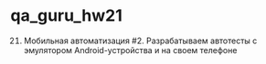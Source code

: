 # qa_guru_hw21
21. Мобильная автоматизация #2. Разрабатываем автотесты с эмулятором Android-устройства и на своем телефоне
